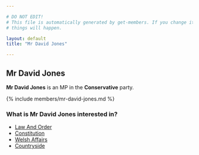 ```yaml
---

# DO NOT EDIT!
# This file is automatically generated by get-members. If you change it, bad
# things will happen.

layout: default
title: "Mr David Jones"

---
```


## Mr David Jones

**Mr David Jones** is an MP in the **Conservative** party.

{% include members/mr-david-jones.md %}

### What is Mr David Jones interested in?


* [Law And Order](/interests/law-and-order.html)
* [Constitution](/interests/constitution.html)
* [Welsh Affairs](/interests/welsh-affairs.html)
* [Countryside](/interests/countryside.html)
